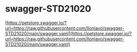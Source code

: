 # swagger-STD21020

[https://petstore.swagger.io/?url=https://raw.githubusercontent.com/Iloniavo/swagger-STD21020/main/swagger.yaml](https://petstore.swagger.io/?url=https://raw.githubusercontent.com/Iloniavo/swagger-STD21020/main/swagger.yaml)
